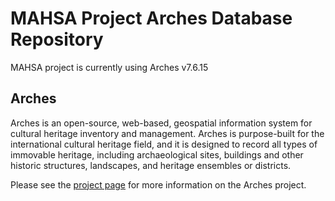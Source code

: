 MAHSA Project Arches Database Repository
======

MAHSA project is currently using Arches v7.6.15

Arches
------

Arches is an open-source, web-based, geospatial information system for
cultural heritage inventory and management. Arches is purpose-built for
the international cultural heritage field, and it is designed to record
all types of immovable heritage, including archaeological sites, buildings
and other historic structures, landscapes, and heritage ensembles or
districts.

Please see the [project page](http://archesproject.org/) for more information
on the Arches project.
